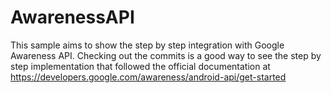 # AwarenessAPI

This sample aims to show the step by step integration with Google Awareness API.
Checking out the commits is a good way to see the step by step implementation that followed the official documentation at https://developers.google.com/awareness/android-api/get-started